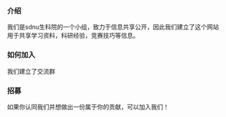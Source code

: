 ### 介绍
我们是sdnu生科院的一个小组，致力于信息共享公开，因此我们建立了这个网站用于共享学习资料，科研经验，竞赛技巧等信息。

### 如何加入
我们建立了交流群

### 招募
如果你认同我们并想做出一份属于你的贡献，可以加入我们！